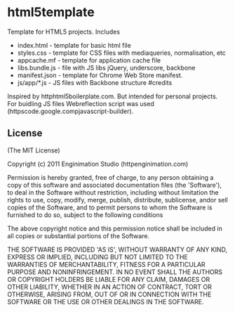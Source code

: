 # html5template
Template for HTML5 projects. Includes
 - index.html - template for basic html file
 - styles.css - template for CSS files with mediaqueries, normalisation, etc
 - appcache.mf - template for application cache file
 - libs.bundle.js - file with JS libs jQuery, underscore, backbone
 - manifest.json - template for Chrome Web Store manifest.
 - js/app/*.js - JS files with Backbone structure
#credits

Inspired by httphtml5boilerplate.com. But intended for personal projects.
For buidling JS files Webreflection script was used (httpscode.google.compjavascript-builder).

## License

(The MIT License)

Copyright (c) 2011 Enginimation Studio (httpenginimation.com)

Permission is hereby granted, free of charge, to any person obtaining a copy of this software and associated documentation files (the 'Software'), to deal in the Software without restriction, including without limitation the rights to use, copy, modify, merge, publish, distribute, sublicense, andor sell copies of the Software, and to permit persons to whom the Software is furnished to do so, subject to the following conditions

The above copyright notice and this permission notice shall be included in all copies or substantial portions of the Software.

THE SOFTWARE IS PROVIDED 'AS IS', WITHOUT WARRANTY OF ANY KIND, EXPRESS OR IMPLIED, INCLUDING BUT NOT LIMITED TO THE WARRANTIES OF MERCHANTABILITY, FITNESS FOR A PARTICULAR PURPOSE AND NONINFRINGEMENT. IN NO EVENT SHALL THE AUTHORS OR COPYRIGHT HOLDERS BE LIABLE FOR ANY CLAIM, DAMAGES OR OTHER LIABILITY, WHETHER IN AN ACTION OF CONTRACT, TORT OR OTHERWISE, ARISING FROM, OUT OF OR IN CONNECTION WITH THE SOFTWARE OR THE USE OR OTHER DEALINGS IN THE SOFTWARE.
